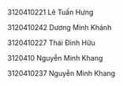 3120410221	Lê Tuấn	Hưng

3120410242	Dương Minh Khánh

3120410227	Thái Đình Hữu

3120410		Nguyễn Minh Khang

3120410237	Nguyễn Minh Khang
